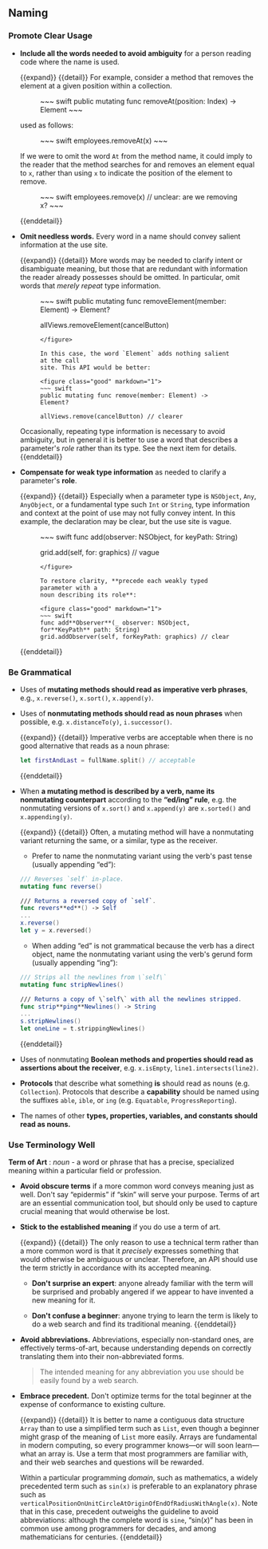 ## Naming

### Promote Clear Usage

* **Include all the words needed to avoid ambiguity** for a person
  reading code where the name is used.

  {{expand}}
  {{detail}}
  For example, consider a method that removes the element at a
  given position within a collection.

  <figure class="good" markdown="1">
  ~~~ swift
  public mutating func removeAt(position: Index) -> Element
  ~~~
  </figure>

  used as follows:

  <figure class="good" markdown="1">
  ~~~ swift
  employees.removeAt(x)
  ~~~
  </figure>

  If we were to omit the word `At` from the method name, it could
  imply to the reader that the method searches for and removes an
  element equal to `x`, rather than using `x` to indicate the
  position of the element to remove.

  <figure class="bad" markdown="1">
  ~~~ swift
  employees.remove(x) // unclear: are we removing x?
  ~~~
  </figure>

  {{enddetail}}

* <a name="omit-needless-words">**Omit needless words.**</a>  Every word in a name should convey salient
  information at the use site.

  {{expand}}
  {{detail}}
  More words may be needed to clarify intent or disambiguate
  meaning, but those that are redundant with information the reader
  already possesses should be omitted. In particular, omit words that
  *merely repeat* type information.

  <figure class="bad" markdown="1">
  ~~~ swift
  public mutating func removeElement(member: Element) -> Element?

  allViews.removeElement(cancelButton)
  ~~~
  </figure>

  In this case, the word `Element` adds nothing salient at the call
  site. This API would be better:

  <figure class="good" markdown="1">
  ~~~ swift
  public mutating func remove(member: Element) -> Element?

  allViews.remove(cancelButton) // clearer
  ~~~
  </figure>

  Occasionally, repeating type information is necessary to avoid
  ambiguity, but in general it is better to use a word that
  describes a parameter's *role* rather than its type. See the next
  item for details.
  {{enddetail}}

* <a name="weak-type-information">**Compensate for weak type information**</a> as needed to clarify a
  parameter's **role**.

  {{expand}}
  {{detail}}
  Especially when a parameter type is `NSObject`, `Any`, `AnyObject`,
  or a fundamental type such `Int` or `String`, type information and
  context at the point of use may not fully convey intent. In this
  example, the declaration may be clear, but the use site is vague.

  <figure class="bad" markdown="1">
  ~~~ swift
  func add(observer: NSObject, for keyPath: String)

  grid.add(self, for: graphics) // vague
  ~~~
  </figure>

  To restore clarity, **precede each weakly typed parameter with a
  noun describing its role**:

  <figure class="good" markdown="1">
  ~~~ swift
  func add**Observer**(_ observer: NSObject, for**KeyPath** path: String)
  grid.addObserver(self, forKeyPath: graphics) // clear
  ~~~
  </figure>
  {{enddetail}}


### Be Grammatical

* Uses of **mutating methods should read as imperative verb phrases**,
  e.g., `x.reverse()`, `x.sort()`, `x.append(y)`.

* Uses of **nonmutating methods should read as noun phrases** when
  possible, e.g. `x.distanceTo(y)`, `i.successor()`.

  {{expand}}
  {{detail}}
  Imperative verbs are acceptable when there is no good alternative that
  reads as a noun phrase:

  ~~~ swift
  let firstAndLast = fullName.split() // acceptable
  ~~~
  {{enddetail}}

* When **a mutating method is described by a verb, name its
  nonmutating counterpart** according to the **“ed/ing” rule**,
  e.g. the nonmutating versions of `x.sort()` and `x.append(y)` are
  `x.sorted()` and `x.appending(y)`.

  {{expand}}
  {{detail}}
  Often, a mutating method will have a nonmutating variant returning
  the same, or a similar, type as the receiver.

  * Prefer to name the nonmutating variant using the verb's past
   tense (usually appending “ed”):

  ~~~ swift
  /// Reverses `self` in-place.
  mutating func reverse()

  /// Returns a reversed copy of `self`.
  func revers**ed**() -> Self
  ...
  x.reverse()
  let y = x.reversed()
  ~~~

  * When adding “ed” is not grammatical because the verb has a
   direct object, name the nonmutating variant using the verb's
   gerund form (usually appending “ing”):

  ~~~ swift
  /// Strips all the newlines from \`self\`
  mutating func stripNewlines()

  /// Returns a copy of \`self\` with all the newlines stripped.
  func strip**ping**Newlines() -> String
  ...
  s.stripNewlines()
  let oneLine = t.strippingNewlines()
  ~~~

  {{enddetail}}

* <a name="boolean-assertions">Uses</a> of nonmutating **Boolean
  methods and properties should read as assertions about the
  receiver**, e.g. `x.isEmpty`, `line1.intersects(line2)`.

* **Protocols** that describe what something **is** should read as
  nouns (e.g. `Collection`). Protocols that describe a **capability**
  should be named using the suffixes `able`, `ible`, or `ing`
  (e.g. `Equatable`, `ProgressReporting`).

* The names of other **types, properties, variables, and constants
  should read as nouns.**

### Use Terminology Well

**Term of Art**
: *noun* - a word or phrase that has a precise, specialized meaning within a particular field or profession.

* **Avoid obscure terms** if a more common word conveys meaning just
  as well.  Don't say “epidermis” if “skin” will serve your purpose.
  Terms of art are an essential communication tool, but should only be
  used to capture crucial meaning that would otherwise be lost.

* **Stick to the established meaning** if you do use a term of art.

  {{expand}}
  {{detail}}
  The only reason to use a technical term rather than a more common
  word is that it *precisely* expresses something that would
  otherwise be ambiguous or unclear.  Therefore, an API should use
  the term strictly in accordance with its accepted meaning.

  * **Don't surprise an expert**: anyone already familiar with the term
    will be surprised and probably angered if we appear to have
    invented a new meaning for it.

  * **Don't confuse a beginner**: anyone trying to learn the term is
    likely to do a web search and find its traditional meaning.
  {{enddetail}}

* **Avoid abbreviations.** Abbreviations, especially non-standard
  ones, are effectively terms-of-art, because understanding depends on
  correctly translating them into their non-abbreviated forms.

  > The intended meaning for any abbreviation you use should be
  > easily found by a web search.

* **Embrace precedent.** Don't optimize terms for the total beginner
  at the expense of conformance to existing culture.

  {{expand}}
  {{detail}}
  It is better to name a contiguous data structure `Array` than to
  use a simplified term such as `List`, even though a beginner
  might grasp of the meaning of `List` more easily.  Arrays are
  fundamental in modern computing, so every programmer knows—or
  will soon learn—what an array is.  Use a term that most
  programmers are familiar with, and their web searches and
  questions will be rewarded.

  Within a particular programming *domain*, such as mathematics, a
  widely precedented term such as `sin(x)` is preferable to an
  explanatory phrase such as
  `verticalPositionOnUnitCircleAtOriginOfEndOfRadiusWithAngle(x)`.
  Note that in this case, precedent outweighs the guideline to
  avoid abbreviations: although the complete word is `sine`,
  “sin(*x*)” has been in common use among programmers for decades,
  and among mathematicians for centuries.
  {{enddetail}}
